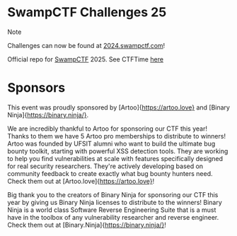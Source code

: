 # SwampCTF Challenges 25

> [!NOTE]
> Challenges can now be found at [2024.swampctf.com](https://2025.swampctf.com)!

Official repo for [SwampCTF](https://swampctf.com) 2025.
See CTFTime [here](https://ctftime.org/event/2573)

# Sponsors

This event was proudly sponsored by [Artoo]{https://artoo.love} and [Binary Ninja]{https://binary.ninja/}.

We are incredibly thankful to Artoo for sponsoring our CTF this year! Thanks to them we have 5 Artoo pro memberships to distribute to winners! Artoo was founded by UFSIT alumni who want to build the ultimate bug bounty toolkit, starting with powerful XSS detection tools. They are working to help you find vulnerabilities at scale with features specifically designed for real security researchers. They're actively developing based on community feedback to create exactly what bug bounty hunters need. Check them out at [Artoo.love]{https://artoo.love}!

Big thank you to the creators of Binary Ninja for sponsoring our CTF this year by giving us Binary Ninja licenses to distribute to the winners! Binary Ninja is a world class Software Reverse Engineering Suite that is a must have in the toolbox of any vulnerability researcher and reverse engineer. Check them out at [Binary.Ninja]{https://binary.ninja/}! 
